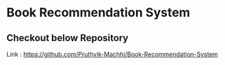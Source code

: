 # Book Recommendation System
## Checkout below Repository
Link : https://github.com/Pruthvik-Machhi/Book-Recommendation-System
